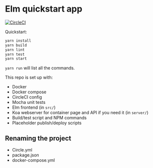 # Elm quickstart app

[![CircleCI](https://circleci.com/gh/jamwaffles/elm-quickstart/tree/master.svg?style=svg)](https://circleci.com/gh/jamwaffles/elm-quickstart/tree/master)

Quickstart:

```bash
yarn install
yarn build
yarn lint
yarn test
yarn start
```

`yarn run` will list all the commands.

This repo is set up with:

- Docker
- Docker compose
- CircleCI config
- Mocha unit tests
- Elm frontend (in  `src/`)
- Koa webserver for container page and API if you need it (in `server/`)
- Build/test script and NPM commands
- Placeholder publish/deploy scripts

## Renaming the project

- Circle.yml
- package.json
- docker-compose.yml
